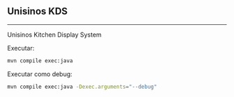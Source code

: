 ## Unisinos KDS

---

Unisinos Kitchen Display System

Executar:
```bash
mvn compile exec:java
```

Executar como debug:
```bash
mvn compile exec:java -Dexec.arguments="--debug"
```
